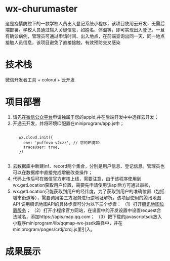 # wx-churumaster
这是疫情防控下的一款学校人员出入登记系统小程序，该项目使用云开发，无需后端部署。学校人员通过输入关键信息，如姓名、体温等，即可实现出入登记。一旦有确诊病例，管理员可通过申请时间、出入地点，在前端查询出同一天、同一地点接触人员信息，该项目避免了直接接触，有效预防交叉感染
# 技术栈
微信开发者工具 + colorui + 云开发
# 项目部署
1. 请先在[微信公众平台](https://mp.weixin.qq.com/)申请独属于您的appid,并在后端开发中中选择云开发；
2. 开通云开发，并将环境ID配置在miniprogram/app.js中；
```

      wx.cloud.init({
        env: 'puffovo-v2czz', // 您的环境ID
        traceUser: true,
      })
      
```
3. 云数据库中新建inf、record两个集合，分别是用户信息、登记信息。管理员也可以在数据库中直接完成增删改查操作；
4. 代码上传后可在微信官方审核上线，需要注意，由于该程序使用到wx.getLocation获取用户位置，需要先申请使用该api后方可通过审核，
5. wx.getLocation只能获取到用户的经纬度，为了获取到用户的准确位置（包括城市街道等），需要调用第三方服务进行逆地址解析。该项目使用的腾讯地图API
   调用腾讯地图API的具体步骤可分为以下三个步骤：
  （1）打开[腾讯地图位置服务](https://lbs.qq.com/，申请开发者密钥，开通webserviceAPI服务，下载微信小程序JavaScriptSDK)；
  （2）打开小程序官方网站，在设置中的开发设置中设置request合法域名，添加https://apis.map.qq.com；
  （3）把下载的javascriptsdk放入小程序miniprogram/lib/qqmap-wx-jssdk路径中，并在miniprogram/pages/crdj/crdj.js里引入。
# 成果展示
